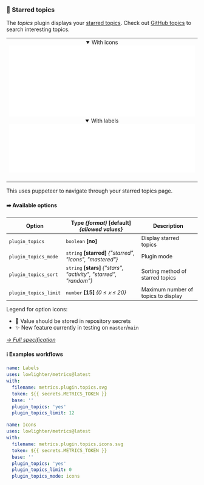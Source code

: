 ### 📌 Starred topics

The *topics* plugin displays your [starred topics](https://github.com/stars?filter=topics).
Check out [GitHub topics](https://github.com/topics) to search interesting topics.

<table>
  <td align="center">
    <details open><summary>With icons</summary>
      <img src="https://github.com/lowlighter/lowlighter/blob/master/metrics.plugin.topics.icons.svg">
    </details>
    <details open><summary>With labels</summary>
      <img src="https://github.com/lowlighter/lowlighter/blob/master/metrics.plugin.topics.svg">
    </details>
    <img width="900" height="1" alt="">
  </td>
</table>

This uses puppeteer to navigate through your starred topics page.

#### ➡️ Available options

<!--options-->
| Option | Type *(format)* **[default]** *{allowed values}* | Description |
| ------ | -------------------------------- | ----------- |
| `plugin_topics` | `boolean` **[no]** | Display starred topics |
| `plugin_topics_mode` | `string` **[starred]** *{"starred", "icons", "mastered"}* | Plugin mode |
| `plugin_topics_sort` | `string` **[stars]** *{"stars", "activity", "starred", "random"}* | Sorting method of starred topics |
| `plugin_topics_limit` | `number` **[15]** *{0 ≤ 𝑥 ≤ 20}* | Maximum number of topics to display |


Legend for option icons:
* 🔐 Value should be stored in repository secrets
* ✨ New feature currently in testing on `master`/`main`
<!--/options-->

*[→ Full specification](metadata.yml)*

#### ℹ️ Examples workflows

<!--examples-->
```yaml
name: Labels
uses: lowlighter/metrics@latest
with:
  filename: metrics.plugin.topics.svg
  token: ${{ secrets.METRICS_TOKEN }}
  base: ''
  plugin_topics: 'yes'
  plugin_topics_limit: 12

```
```yaml
name: Icons
uses: lowlighter/metrics@latest
with:
  filename: metrics.plugin.topics.icons.svg
  token: ${{ secrets.METRICS_TOKEN }}
  base: ''
  plugin_topics: 'yes'
  plugin_topics_limit: 0
  plugin_topics_mode: icons

```
<!--/examples-->